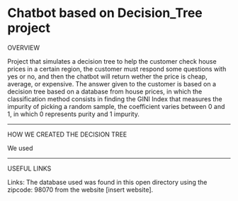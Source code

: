 # Chatbot based on Decision_Tree project

OVERVIEW

Project that simulates a decision tree to help the customer check house prices in a certain region, the customer must respond some questions with yes or no, and then the chatbot will return wether the price is cheap, average, or expensive. The answer given to the customer is based on a decision tree based on a database from house prices, in which the classification method consists in finding the GINI Index that measures the impurity of picking a random sample, the coefficient varies between 0 and 1, in which 0 represents purity and 1 impurity.

-----------------------------------------------------------------------------------------------------------------------------------------------------------------------------------

HOW WE CREATED THE DECISION TREE

We used 

-----------------------------------------------------------------------------------------------------------------------------------------------------------------------------------

USEFUL LINKS

Links:
The database used was found in this open directory using the zipcode: 98070 from the website [insert website]. 
